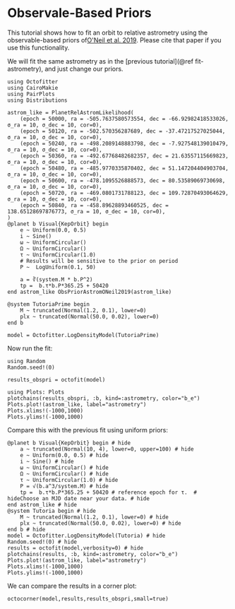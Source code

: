 # Observale-Based Priors

This tutorial shows how to fit an orbit to relative astrometry using the observable-based priors of[O'Neil et al. 2019](https://ui.adsabs.harvard.edu/abs/2019AJ....158....4O). Please cite that paper if you use this functionality.

We will fit the same astrometry as in the [previous tutorial](@ref fit-astrometry), and just change our priors.


```@example 1
using Octofitter
using CairoMakie
using PairPlots
using Distributions

astrom_like = PlanetRelAstromLikelihood(
    (epoch = 50000, ra = -505.7637580573554, dec = -66.92982418533026, σ_ra = 10, σ_dec = 10, cor=0),
    (epoch = 50120, ra = -502.570356287689, dec = -37.47217527025044, σ_ra = 10, σ_dec = 10, cor=0),
    (epoch = 50240, ra = -498.2089148883798, dec = -7.927548139010479, σ_ra = 10, σ_dec = 10, cor=0),
    (epoch = 50360, ra = -492.67768482682357, dec = 21.63557115669823, σ_ra = 10, σ_dec = 10, cor=0),
    (epoch = 50480, ra = -485.9770335870402, dec = 51.147204404903704, σ_ra = 10, σ_dec = 10, cor=0),
    (epoch = 50600, ra = -478.1095526888573, dec = 80.53589069730698, σ_ra = 10, σ_dec = 10, cor=0),
    (epoch = 50720, ra = -469.0801731788123, dec = 109.72870493064629, σ_ra = 10, σ_dec = 10, cor=0),
    (epoch = 50840, ra = -458.89628893460525, dec = 138.65128697876773, σ_ra = 10, σ_dec = 10, cor=0),
)
@planet b Visual{KepOrbit} begin
    e ~ Uniform(0.0, 0.5)
    i ~ Sine()
    ω ~ UniformCircular()
    Ω ~ UniformCircular()
    τ ~ UniformCircular(1.0)
    # Results will be sensitive to the prior on period
    P ~  LogUniform(0.1, 50)

    a = ∛(system.M * b.P^2)
    tp =  b.τ*b.P*365.25 + 50420 
end astrom_like ObsPriorAstromONeil2019(astrom_like)

@system TutoriaPrime begin
    M ~ truncated(Normal(1.2, 0.1), lower=0)
    plx ~ truncated(Normal(50.0, 0.02), lower=0)
end b

model = Octofitter.LogDensityModel(TutoriaPrime)
```


Now run the fit:
```@example 1
using Random
Random.seed!(0)

results_obspri = octofit(model)
```


```@example 1
using Plots: Plots
plotchains(results_obspri, :b, kind=:astrometry, color="b_e")
Plots.plot!(astrom_like, label="astrometry")
Plots.xlims!(-1000,1000)
Plots.ylims!(-1000,1000)
```

Compare this with the previous fit using uniform priors:
```@example 1
@planet b Visual{KepOrbit} begin # hide
    a ~ truncated(Normal(10, 4), lower=0, upper=100) # hide
    e ~ Uniform(0.0, 0.5) # hide
    i ~ Sine() # hide
    ω ~ UniformCircular() # hide
    Ω ~ UniformCircular() # hide
    τ ~ UniformCircular(1.0) # hide
    P = √(b.a^3/system.M) # hide
    tp =  b.τ*b.P*365.25 + 50420 # reference epoch for τ.  # hideChoose an MJD date near your data. # hide
end astrom_like # hide
@system Tutoria begin # hide
    M ~ truncated(Normal(1.2, 0.1), lower=0) # hide
    plx ~ truncated(Normal(50.0, 0.02), lower=0) # hide
end b # hide
model = Octofitter.LogDensityModel(Tutoria) # hide
Random.seed!(0) # hide
results = octofit(model,verbosity=0) # hide
plotchains(results, :b, kind=:astrometry, color="b_e")
Plots.plot!(astrom_like, label="astrometry")
Plots.xlims!(-1000,1000)
Plots.ylims!(-1000,1000)
```

We can compare the results in a corner plot:
```@example 1
octocorner(model,results,results_obspri,small=true)
```